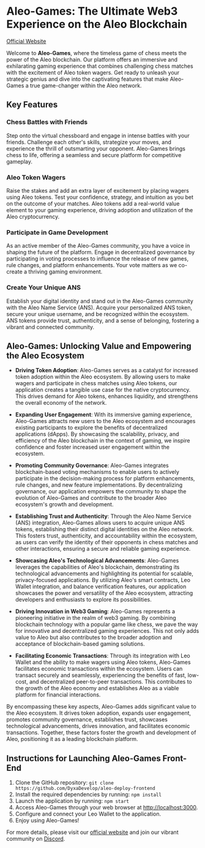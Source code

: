# Aleo-Games: The Ultimate Web3 Experience on the Aleo Blockchain

[Official Website](https://aleo-games.com)

Welcome to **Aleo-Games**, where the timeless game of chess meets the power of the Aleo blockchain. Our platform offers an immersive and exhilarating gaming experience that combines challenging chess matches with the excitement of Aleo token wagers. Get ready to unleash your strategic genius and dive into the captivating features that make Aleo-Games a true game-changer within the Aleo network.

## Key Features

### Chess Battles with Friends

Step onto the virtual chessboard and engage in intense battles with your friends. Challenge each other's skills, strategize your moves, and experience the thrill of outsmarting your opponent. Aleo-Games brings chess to life, offering a seamless and secure platform for competitive gameplay.

### Aleo Token Wagers

Raise the stakes and add an extra layer of excitement by placing wagers using Aleo tokens. Test your confidence, strategy, and intuition as you bet on the outcome of your matches. Aleo tokens add a real-world value element to your gaming experience, driving adoption and utilization of the Aleo cryptocurrency.

### Participate in Game Development

As an active member of the Aleo-Games community, you have a voice in shaping the future of the platform. Engage in decentralized governance by participating in voting processes to influence the release of new games, rule changes, and platform enhancements. Your vote matters as we co-create a thriving gaming environment.

### Create Your Unique ANS

Establish your digital identity and stand out in the Aleo-Games community with the Aleo Name Service (ANS). Acquire your personalized ANS token, secure your unique username, and be recognized within the ecosystem. ANS tokens provide trust, authenticity, and a sense of belonging, fostering a vibrant and connected community.

## Aleo-Games: Unlocking Value and Empowering the Aleo Ecosystem

- **Driving Token Adoption**: Aleo-Games serves as a catalyst for increased token adoption within the Aleo ecosystem. By allowing users to make wagers and participate in chess matches using Aleo tokens, our application creates a tangible use case for the native cryptocurrency. This drives demand for Aleo tokens, enhances liquidity, and strengthens the overall economy of the network.

- **Expanding User Engagement**: With its immersive gaming experience, Aleo-Games attracts new users to the Aleo ecosystem and encourages existing participants to explore the benefits of decentralized applications (dApps). By showcasing the scalability, privacy, and efficiency of the Aleo blockchain in the context of gaming, we inspire confidence and foster increased user engagement within the ecosystem.

- **Promoting Community Governance**: Aleo-Games integrates blockchain-based voting mechanisms to enable users to actively participate in the decision-making process for platform enhancements, rule changes, and new feature implementations. By decentralizing governance, our application empowers the community to shape the evolution of Aleo-Games and contribute to the broader Aleo ecosystem's growth and development.

- **Establishing Trust and Authenticity**: Through the Aleo Name Service (ANS) integration, Aleo-Games allows users to acquire unique ANS tokens, establishing their distinct digital identities on the Aleo network. This fosters trust, authenticity, and accountability within the ecosystem, as users can verify the identity of their opponents in chess matches and other interactions, ensuring a secure and reliable gaming experience.

- **Showcasing Aleo's Technological Advancements**: Aleo-Games leverages the capabilities of Aleo's blockchain, demonstrating its technological advancements and highlighting its potential for scalable, privacy-focused applications. By utilizing Aleo's smart contracts, Leo Wallet integration, and balance verification features, our application showcases the power and versatility of the Aleo ecosystem, attracting developers and enthusiasts to explore its possibilities.

- **Driving Innovation in Web3 Gaming**: Aleo-Games represents a pioneering initiative in the realm of web3 gaming. By combining blockchain technology with a popular game like chess, we pave the way for innovative and decentralized gaming experiences. This not only adds value to Aleo but also contributes to the broader adoption and acceptance of blockchain-based gaming solutions.

- **Facilitating Economic Transactions**: Through its integration with Leo Wallet and the ability to make wagers using Aleo tokens, Aleo-Games facilitates economic transactions within the ecosystem. Users can transact securely and seamlessly, experiencing the benefits of fast, low-cost, and decentralized peer-to-peer transactions. This contributes to the growth of the Aleo economy and establishes Aleo as a viable platform for financial interactions.

By encompassing these key aspects, Aleo-Games adds significant value to the Aleo ecosystem. It drives token adoption, expands user engagement, promotes community governance, establishes trust, showcases technological advancements, drives innovation, and facilitates economic transactions. Together, these factors foster the growth and development of Aleo, positioning it as a leading blockchain platform.

## Instructions for Launching Aleo-Games Front-End

1. Clone the GitHub repository: `git clone https://github.com/DyxaDevelop/aleo-deploy-frontend`
2. Install the required dependencies by running: `npm install`
3. Launch the application by running: `npm start`
4. Access Aleo-Games through your web browser at [http://localhost:3000](http://localhost:3000).
5. Configure and connect your Leo Wallet to the application.
6. Enjoy using Aleo-Games!

For more details, please visit our [official website](https://aleo-games.com) and join our vibrant community on [Discord](https://discord.gg/aleogames).
